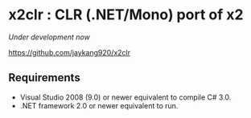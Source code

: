 x2clr : CLR (.NET/Mono) port of x2
=====================================

_Under development now_

https://github.com/jaykang920/x2clr

Requirements
------------

* Visual Studio 2008 (9.0) or newer equivalent to compile C# 3.0.
* .NET framework 2.0 or newer equivalent to run.

